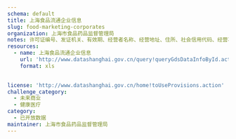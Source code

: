 ```yaml
---
schema: default
title: 上海食品流通企业信息 
slug: food-marketing-corporates
organization: 上海市食品药品监督管理局
notes: 许可证编号、发证机关、有效期、经营者名称、经营地址、住所、社会信用代码、经营项目
resources:
  - name: 上海食品流通企业信息 
    url: 'http://www.datashanghai.gov.cn/query!queryGdsDataInfoById.action?type=0&dataId=AC8002015002'
    format: xls

    
license: 'http://www.datashanghai.gov.cn/home!toUseProvisions.action'
challenge_category: 
  - 未来商业
  - 健康医疗
category:
  - 已开放数据
maintainer: 上海市食品药品监督管理局
---
```

